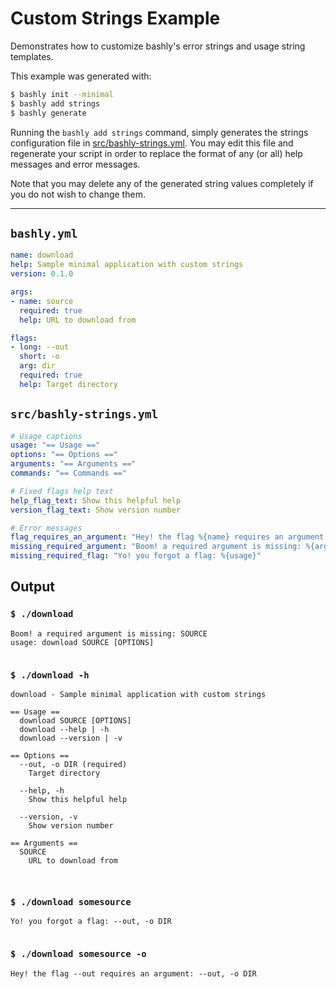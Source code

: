 # Custom Strings Example

Demonstrates how to customize bashly's error strings and usage string templates.

This example was generated with:

```bash
$ bashly init --minimal
$ bashly add strings
$ bashly generate
```

Running the `bashly add strings` command, simply generates  the strings
configuration file in [src/bashly-strings.yml](src/bashly-strings.yml). You may
edit this file and regenerate your script in order to replace the format of
any (or all) help messages and error messages.

Note that you may delete any of the generated string values completely if you do
not wish to change them.

<!-- include: src/bashly-strings.yml -->

-----

## `bashly.yml`

````yaml
name: download
help: Sample minimal application with custom strings
version: 0.1.0

args:
- name: source
  required: true
  help: URL to download from

flags:
- long: --out
  short: -o
  arg: dir
  required: true
  help: Target directory
````

## `src/bashly-strings.yml`

````yaml
# Usage captions
usage: "== Usage =="
options: "== Options =="
arguments: "== Arguments =="
commands: "== Commands =="

# Fixed flags help text
help_flag_text: Show this helpful help
version_flag_text: Show version number

# Error messages
flag_requires_an_argument: "Hey! the flag %{name} requires an argument: %{usage}"
missing_required_argument: "Boom! a required argument is missing: %{arg}\\nusage: %{usage}"
missing_required_flag: "Yo! you forgot a flag: %{usage}"


````


## Output

### `$ ./download`

````shell
Boom! a required argument is missing: SOURCE
usage: download SOURCE [OPTIONS]


````

### `$ ./download -h`

````shell
download - Sample minimal application with custom strings

== Usage ==
  download SOURCE [OPTIONS]
  download --help | -h
  download --version | -v

== Options ==
  --out, -o DIR (required)
    Target directory

  --help, -h
    Show this helpful help

  --version, -v
    Show version number

== Arguments ==
  SOURCE
    URL to download from



````

### `$ ./download somesource`

````shell
Yo! you forgot a flag: --out, -o DIR


````

### `$ ./download somesource -o`

````shell
Hey! the flag --out requires an argument: --out, -o DIR


````



